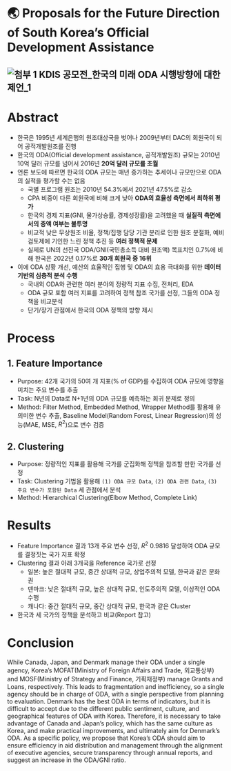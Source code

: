 # 🌏 Proposals for the Future Direction of South Korea’s Official Development Assistance
![첨부 1  KDIS 공모전_한국의 미래 ODA 시행방향에 대한 제언_1](https://github.com/KU-BIG/KUBIG_2023_FALL/assets/104672441/278abd70-e05f-4094-a12b-f6b0d730b3ab)
---
# Abstract
- 한국은 1995년 세계은행의 원조대상국을 벗어나 2009년부터 DAC의 회원국이 되어 공적개발원조를 진행
- 한국의 ODA(Official development assistance, 공적개발원조) 규모는 2010년 10억 달러 규모를 넘어서 2016년 **20억 달러 규모를 초월**
- 언론 보도에 따르면 한국의 ODA 규모는 매년 증가하는 추세이나 규모만으로 ODA의 실적을 평가할 수는 없음
  - 국별 프로그램 원조는 2010년 54.3%에서 2021년 47.5%로 감소
  - CPA 비중이 다른 회원국에 비해 크게 낮아 **ODA의 효율성 측면에서 최하위 평가**
  - 한국의 경제 지표(GNI, 물가상승률, 경제성장률)을 고려했을 때 **실질적 측면에서의 증액 여부는 불투명**
  - 비교적 낮은 무상원조 비율, 정책/집행 담당 기관 분리로 인한 원조 분절화, 예비검토제에 기인한 느린 정책 추진 등 **여러 정책적 문제**
  - 실제로 UN의 선진국 ODA/GNI(국민총소득 대비 원조액) 목표치인 0.7%에 비해 한국은 2022년 0.17%로 **30개 회원국 중 16위**
- 이에 ODA 상황 개선, 예산의 효율적인 집행 및 ODA의 효용 극대화를 위한 **데이터 기반의 심층적 분석 수행**
  - 국내외 ODA와 관련한 여러 분야의 정량적 지표 수집, 전처리, EDA
  - ODA 규모 포함 여러 지표를 고려하여 정책 참조 국가를 선정, 그들의 ODA 정책을 비교분석
  - 단기/장기 관점에서 한국의 ODA 정책의 방향 제시
# Process
## 1. Feature Importance
- Purpose: 42개 국가의 50여 개 지표(% of GDP)를 수집하여 ODA 규모에 영향을 미치는 주요 변수를 추출
- Task: N년의 Data로 N+1년의 ODA 규모를 예측하는 회귀 문제로 정의
- Method: Filter Method, Embedded Method, Wrapper Method를 활용해 유의미한 변수 추출, Baseline Model(Random Forest, Linear Regression)의 성능(MAE, MSE, $R^2$)으로 변수 검증
## 2. Clustering
- Purpose: 정량적인 지표를 활용해 국가를 군집화해 정책을 참조할 만한 국가를 선정
- Task: Clustering 기법을 활용해 `(1) ODA 규모 Data`, `(2) ODA 관련 Data`, `(3) 주요 변수가 포함된 Data` 세 관점에서 분석
- Method: Hierarchical Clustering(Elbow Method, Complete Link)
# Results
- Feature Importance 결과 13개 주요 변수 선정, $R^2$ 0.9816 달성하여 ODA 규모를 결정짓는 국가 지표 확정 
- Clustering 결과 아래 3개국을 Reference 국가로 선정
  - 일본: 높은 절대적 규모, 중간 상대적 규모, 상업주의적 모델, 한국과 같은 문화권
  - 덴마크: 낮은 절대적 규모, 높은 상대적 규모, 인도주의적 모델, 이상적인 ODA 수행
  - 캐나다: 중간 절대적 규모, 중간 상대적 규모, 한국과 같은 Cluster
- 한국과 세 국가의 정책을 분석하고 비교(Report 참고)
# Conclusion
While Canada, Japan, and Denmark manage their ODA under a single agency, Korea’s MOFAT(Ministry of Foreign Affairs and Trade, 외교통상부) and MOSF(Ministry of Strategy and Finance, 기획재정부) manage Grants and Loans, respectively. This leads to fragmentation and inefficiency, so a single agency should be in charge of ODA, with a single perspective from planning to evaluation. Denmark has the best ODA in terms of indicators, but it is difficult to accept due to the different public sentiment, culture, and geographical features of ODA with Korea. Therefore, it is necessary to take advantage of Canada and Japan’s policy, which has the same culture as Korea, and make practical improvements, and ultimately aim for Denmark’s ODA. As a specific policy, we propose that Korea’s ODA should aim to ensure efficiency in aid distribution and management through the alignment of executive agencies, secure transparency through annual reports, and suggest an increase in the ODA/GNI ratio.
